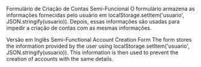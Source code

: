 Formulário de Criação de Contas Semi-Funcional
O formulário armazena as informações fornecidas pelo usuário em localStorage.setItem('usuario', JSON.stringify(usuario)). Depois, essas informações são usadas para impedir a criação de contas com as mesmas informações.

Versão em Inglês
Semi-Functional Account Creation Form
The form stores the information provided by the user using localStorage.setItem('usuario', JSON.stringify(usuario)). This information is then used to prevent the creation of accounts with the same details.

